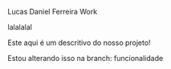 Lucas Daniel Ferreira
Work

lalalalal

Este aqui é um descritivo do nosso projeto!

Estou alterando isso na branch: funcionalidade
